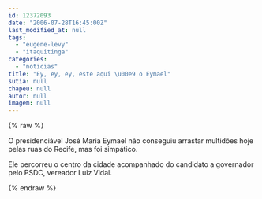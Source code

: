 ```yaml
---
id: 12372093
date: "2006-07-28T16:45:00Z"
last_modified_at: null
tags:
  - "eugene-levy"
  - "itaquitinga"
categories:
  - "noticias"
title: "Ey, ey, ey, este aqui \u00e9 o Eymael"
sutia: null
chapeu: null
autor: null
imagem: null
---
```

{% raw %}
<p><P>O presidenciável José Maria Eymael não conseguiu arrastar multidões hoje pelas ruas do Recife, mas foi simpático.</P></p>
<p><P>Ele percorreu o centro da cidade acompanhado do candidato a governador pelo PSDC, vereador Luiz Vidal.</P> </p>
{% endraw %}